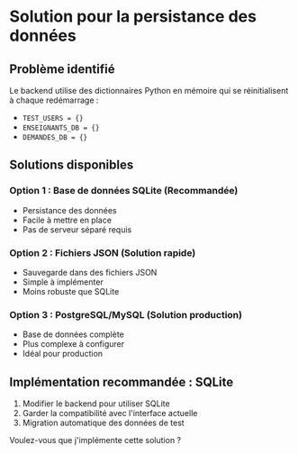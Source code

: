 # Solution pour la persistance des données

## Problème identifié
Le backend utilise des dictionnaires Python en mémoire qui se réinitialisent à chaque redémarrage :
- `TEST_USERS = {}` 
- `ENSEIGNANTS_DB = {}`
- `DEMANDES_DB = {}`

## Solutions disponibles

### Option 1 : Base de données SQLite (Recommandée)
- Persistance des données
- Facile à mettre en place
- Pas de serveur séparé requis

### Option 2 : Fichiers JSON (Solution rapide)
- Sauvegarde dans des fichiers JSON
- Simple à implémenter
- Moins robuste que SQLite

### Option 3 : PostgreSQL/MySQL (Solution production)
- Base de données complète
- Plus complexe à configurer
- Idéal pour production

## Implémentation recommandée : SQLite

1. Modifier le backend pour utiliser SQLite
2. Garder la compatibilité avec l'interface actuelle
3. Migration automatique des données de test

Voulez-vous que j'implémente cette solution ?
